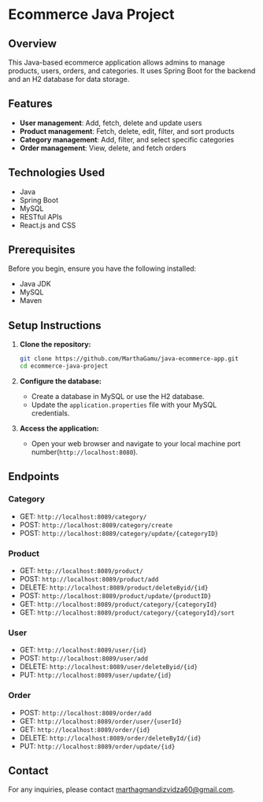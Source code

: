 # Ecommerce Java Project

## Overview
This Java-based ecommerce application allows admins to manage products, users, orders, and categories. It uses Spring Boot for the backend and an H2 database for data storage.

## Features
- **User management**: Add, fetch, delete and update users
- **Product management**: Fetch, delete, edit, filter, and sort products
- **Category management**: Add, filter, and select specific categories
- **Order management**: View, delete, and fetch orders

## Technologies Used
- Java
- Spring Boot
- MySQL
- RESTful APIs
- React.js and CSS 

## Prerequisites
Before you begin, ensure you have the following installed:
- Java JDK
- MySQL
- Maven

## Setup Instructions
1. **Clone the repository:**
    ```bash
    git clone https://github.com/MarthaGamu/java-ecommerce-app.git
    cd ecommerce-java-project
    ```

2. **Configure the database:**
    - Create a database in MySQL or use the H2 database.
    - Update the `application.properties` file with your MySQL credentials.


3. **Access the application:**
    - Open your web browser and navigate to your local machine port number(`http://localhost:8080`).

## Endpoints
### Category
- GET: `http://localhost:8089/category/`
- POST: `http://localhost:8089/category/create`
- POST: `http://localhost:8089/category/update/{categoryID}`

### Product
- GET: `http://localhost:8089/product/`
- POST: `http://localhost:8089/product/add`
- DELETE: `http://localhost:8089/product/deleteByid/{id}`
- POST: `http://localhost:8089/product/update/{productID}`
- GET: `http://localhost:8089/product/category/{categoryId}`
- GET: `http://localhost:8089/product/category/{categoryId}/sort`

### User
- GET: `http://localhost:8089/user/{id}`
- POST: `http://localhost:8089/user/add`
- DELETE: `http://localhost:8089/user/deleteByid/{id}`
- PUT: `http://localhost:8089/user/update/{id}`

### Order
- POST: `http://localhost:8089/order/add`
- GET: `http://localhost:8089/order/user/{userId}`
- GET: `http://localhost:8089/order/{id}`
- DELETE: `http://localhost:8089/order/deleteById/{id}`
- PUT: `http://localhost:8089/order/update/{id}`

## Contact
For any inquiries, please contact [marthagmandizvidza60@gmail.com](mailto:marthagmandizvidza60@gmail.com).
